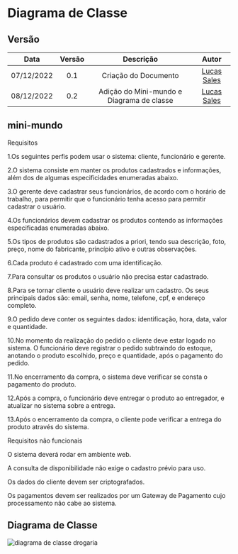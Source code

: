 

# Diagrama de Classe

## Versão
| Data | Versão | Descrição | Autor |
|:----:|:------:|:---------:|:---------:|
| 07/12/2022 | 0.1 | Criação do Documento | [Lucas Sales](https://github.com/LucasPetruci) |
| 08/12/2022 | 0.2 | Adição do Mini-mundo e Diagrama de classe | [Lucas Sales](https://github.com/LucasPetruci) |

## mini-mundo
Requisitos 

1.Os seguintes perfis podem usar o sistema: cliente, funcionário e gerente.

2.O sistema consiste em manter os produtos cadastrados e informações, além dos de algumas especificidades enumeradas abaixo.

3.O gerente deve cadastrar seus funcionários, de acordo com o horário de trabalho, para permitir que o funcionário tenha acesso para permitir cadastrar o usuário.

4.Os funcionários devem cadastrar os produtos contendo as informações especificadas enumeradas abaixo.

5.Os tipos de produtos são cadastrados a priori, tendo sua descrição, foto, preço, nome do fabricante, princípio ativo e outras observações.

6.Cada produto é cadastrado com uma identificação.

7.Para consultar os produtos o usuário não precisa estar cadastrado.

8.Para se tornar cliente o usuário deve realizar um cadastro. Os seus principais dados são: email, senha, nome, telefone, cpf, e endereço completo.
  
9.O pedido deve conter os seguintes dados: identificação, hora, data, valor e quantidade.

10.No momento da realização do pedido o cliente deve estar logado no sistema. O funcionário deve registrar o pedido subtraindo do estoque, anotando o produto escolhido, preço e quantidade, após o pagamento do pedido.

11.No encerramento da compra, o sistema deve verificar se consta o pagamento do produto.

12.Após a compra, o funcionário deve entregar o produto ao entregador, e atualizar no sistema sobre a entrega. 

13.Após o encerramento da compra, o cliente pode verificar a entrega do produto através do sistema. 


Requisitos não funcionais

O sistema deverá rodar em ambiente web.

A consulta de disponibilidade não exige o cadastro prévio para uso.

Os dados do cliente devem ser criptografados. 

Os pagamentos devem ser realizados por um Gateway de Pagamento cujo processamento não cabe ao sistema.



## Diagrama de Classe

![diagrama de classe drogaria](https://user-images.githubusercontent.com/99514230/206350525-4d891ee1-92a5-46f2-861c-3680cc1078e4.png)

